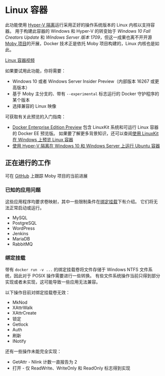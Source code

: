 # <a name="linux-containers"></a>Linux 容器

此功能使用 [Hyper-V 隔离](../manage-containers/hyperv-container.md)运行采用正好的操作系统版本的 Linux 内核以支持容器。 用于构建此容器的 Windows 和 Hyper-V 的转变始于 _Windows 10 Fall Creators Update_ 和 _Windows Server 版本 1709_，但这一成果也离不开开源 [Moby 项目](https://www.github.com/moby/moby)的开展，Docker 技术正是依托 Moby 项目构建的，Linux 内核也是如此。 

[Linux 容器视频](https://sec.ch9.ms/ch9/1e5a/08ff93f2-987e-4f8d-8036-2570dcac1e5a/LinuxContainer.mp4)

如果要试用此功能，你将需要：

- Windows 10 或者 Windows Server Insider Preview（内部版本 16267 或更高版本）
- 基于 Moby 主分支的、带有 `--experimental` 标志运行的 Docker 守护程序的某个版本
- 选择兼容的 Linux 映像

可获取有关此预览的入门指南：

- [Docker Enterprise Edition Preview](https://blog.docker.com/2017/09/docker-windows-server-1709/) 包含 LinuxKit 系统和可运行 Linux 容器的 Docker EE 预览版。 如果要了解更多背景知识，还可以查阅[使用 LinuxKit 在 Windows 上预览 Linux 容器](https://go.microsoft.com/fwlink/?linkid=857061)
- [使用 Hyper-V 隔离在 Windows 10 和 Windows Server 上运行 Ubuntu 容器](https://go.microsoft.com/fwlink/?linkid=857067)


## <a name="work-in-progress"></a>正在进行的工作

可在 [GitHub](https://github.com/moby/moby/issues/33850) 上跟踪 Moby 项目的当前进展


### <a name="known-app-issues"></a>已知的应用问题

这些应用程序均要求卷映射，其中一些限制条件在[绑定挂载](#Bind-mounts)下有介绍。 它们将无法正常启动或运行。

- MySQL
- PostgreSQL
- WordPress
- Jenkins
- MariaDB
- RabbitMQ


### <a name="bind-mounts"></a>绑定挂载

带有 `docker run -v ...` 的绑定挂载卷将文件存储于 Windows NTFS 文件系统，因此对于 POSIX 操作需要进行一些转换。 有些文件系统操作当前只得到部分实现或者未实现，这可能导致一些应用无法兼容。

以下操作目前对绑定挂载卷无效：

- MkNod
- XAttrWalk
- XAttrCreate
- 锁定
- Getlock
- Auth
- 刷新
- INotify

还有一些操作未能完全实现：

- GetAttr - Nlink 计数一直报告为 2
- 打开 - 仅 ReadWrite、WriteOnly 和 ReadOnly 标志得到实现
